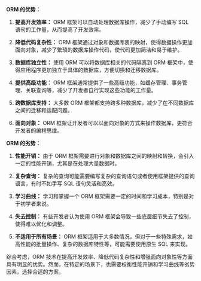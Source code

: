 **ORM 的优势：**

1. **提高开发效率：** ORM 框架可以自动处理数据库操作，减少了手动编写 SQL 语句的工作量，从而提高了开发效率。

2. **降低代码复杂性：** ORM 框架通过对象和数据库表的映射，使得数据操作更加面向对象，减少了繁琐的数据库操作代码，使代码更加简洁和易于维护。

3. **数据库独立性：** 使用 ORM 可以将数据库相关的代码隔离到 ORM 框架中，使得应用程序更加独立于具体的数据库，方便切换和迁移数据库。

4. **提供高级功能：** ORM 框架通常提供了一些高级功能，如缓存管理、事务管理、关联查询等，减少了开发者自行实现这些功能的工作量。

5. **跨数据库支持：** 大多数 ORM 框架都支持跨多种数据库，减少了在不同数据库之间的迁移和适配问题。

6. **面向对象：** ORM 框架让开发者可以以面向对象的方式来操作数据库，更符合开发者的编程思维。

**ORM 的劣势：**

1. **性能开销：** 由于 ORM 框架需要进行对象和数据库之间的映射和转换，会引入一定的性能开销，尤其是在处理大量数据时。

2. **复杂查询：** 复杂的查询可能需要编写复杂的查询语句或者使用框架提供的查询语言，有时不如手写 SQL 语句灵活和高效。

3. **学习曲线：** 学习和掌握一个 ORM 框架需要一定的时间和学习成本，特别是对于初学者来说。

4. **失去控制：** 有些开发者认为使用 ORM 框架会导致一些底层细节失去了控制，使得难以优化和调整。

5. **不适用于所有场景：** ORM 框架适用于大多数情况，但对于一些特殊需求，如高性能的批量操作、复杂的数据库特性等，可能需要使用原生 SQL 来实现。

综合考虑，ORM 技术在提高开发效率、降低代码复杂性和增强面向对象性等方面具有明显的优势。然而，在特定的场景下，也需要权衡性能开销和学习曲线等劣势因素，选择合适的方案。